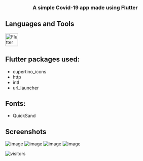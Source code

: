 
<h3 align="center">A simple Covid-19 app made using Flutter</h3>  

## Languages and Tools
<a href="https://flutter.dev/" target="_blank"> <img src="https://github.com/devicons/devicon/blob/master/icons/flutter/flutter-original.svg" alt="Flutter" width="40" height="40"/> </a> 

## Flutter packages used:
* cupertino_icons
* http
* intl
* url_launcher
## Fonts: 
* QuickSand


## Screenshots
![image](/images/Screenshot_1.png)
![image](/images/Screenshot_2.png)
![image](/images/Screenshot_3.png)
![image](/images/Screenshot_4.png)

![visitors](https://visitor-badge.glitch.me/badge?page_id=u1trab/Covid-19-Flutter-App&left_color=green&right_color=red)
